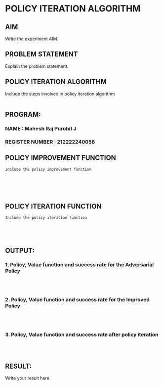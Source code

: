 # POLICY ITERATION ALGORITHM

## AIM
Write the experiment AIM.

## PROBLEM STATEMENT
Explain the problem statement.

## POLICY ITERATION ALGORITHM
Include the steps involved in policy iteration algorithm
</br>
</br>

## PROGRAM:
### NAME : Mahesh Raj Purohit J
### REGISTER NUMBER : 212222240058

## POLICY IMPROVEMENT FUNCTION

```python
Include the policy improvement function







```
## POLICY ITERATION FUNCTION

```python
Include the policy iteration function






```

## OUTPUT:
### 1. Policy, Value function and success rate for the Adversarial Policy
</br>
</br>

### 2. Policy, Value function and success rate for the Improved Policy
</br>
</br>

### 3. Policy, Value function and success rate after policy iteration
</br>
</br>


## RESULT:

Write your result here

